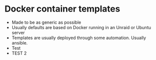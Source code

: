 # Docker container templates

- Made to be as generic as possible
- Usually defaults are based on Docker running in an Unraid or Ubuntu server
- Templates are usually deployed through some automation. Usually ansible.
- Test
- TEST 2
